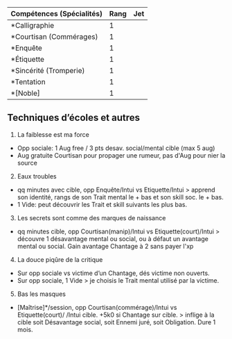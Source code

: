 | Compétences (Spécialités)                     | Rang  | Jet
| --------------------------------------------- | ----- | -------
| *Calligraphie                                 | 1     |
| *Courtisan (Commérages)                       | 1     |
| *Enquête                                      | 1     |
| *Étiquette                                    | 1     |
| *Sincérité (Tromperie)                        | 1     |
| *Tentation                                    | 1     |
| *[Noble]                                      | 1     |

## Techniques d’écoles et autres

1. La faiblesse est ma force
  - Opp sociale: 1 Aug free / 3 pts desav. social/mental cible (max 5 aug)
  - Aug gratuite Courtisan pour propager une rumeur, pas d'Aug pour nier la source
2. Eaux troubles
  - qq minutes avec cible, opp Enquête/Intui vs Etiquette/Intui > apprend son
    identité, rangs de son Trait mental le + bas et son skill soc. le + bas.
  - 1 Vide: peut découvrir les Trait et skill suivants les plus bas.
3. Les secrets sont comme des marques de naissance
  - qq minutes cible, opp Courtisan(manip)/Intui vs Etiquette(court)/Intui >
    découvre 1 désavantage mental ou social, ou à défaut un avantage mental ou
    social. Gain avantage Chantage à 2 sans payer l'xp
4. La douce piqûre de la critique
  - Sur opp sociale vs victime d’un Chantage, dés victime non ouverts.
  - Sur opp sociale, 1 Vide > je choisis le Trait mental utilisé par la victime.
5. Bas les masques
  - [Maîtrise]*/session, opp Courtisan(commérage)/Intui vs Etiquette(court)/
    /Intui cible. +5k0 si Chantage sur cible. > inflige à la cible soit
    Désavantage social, soit Ennemi juré, soit Obligation. Dure 1 mois.
